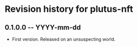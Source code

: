 # Revision history for plutus-nft

## 0.1.0.0 -- YYYY-mm-dd

* First version. Released on an unsuspecting world.
